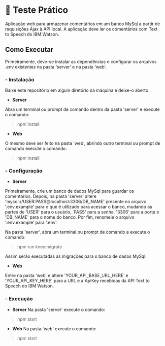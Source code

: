 # :bookmark_tabs: Teste Prático

Aplicação web para armazenar comentários em um banco MySql a partir de requisições Ajax à API local. A aplicação deve ler os comentários com Text to Speech do IBM Watson.

## Como Executar

Primeiramente, deve-se instalar as dependências e configurar os arquivos .env existentes na pasta 'server' e na pasta 'web'.

### - Instalação

Baixe este repositório em algum diretório da máquina e deixe-o aberto.

* **Server**

Abra um terminal ou prompt de comando dentro da pasta 'server' e execute o comando:
> npm install

* **Web**

O mesmo deve ser feito na pasta 'web', abrindo outro terminal ou prompt de comando execute o comando:
> npm install

### - Configuração

* **Server**

Primeiramente, crie um banco de dados MySql para guardar os comentários.
Depois, na pasta 'server' altere 'mysql://USER:PASS@localhost:3306/DB_NAME' presente no arquivo '.env.example' para o que é utilizado para acessar o banco, mudando as partes de 'USER' para o usuário, 'PASS' para a senha, '3306' para a porta e 'DB_NAME' para o nome do banco. Por fim, renomeie o arquivo '.env.example' para '.env'.

Na pasta 'server', abra um terminal ou prompt de comando e execute o comando:
> npm run knex:migrate

Assim serão executadas as migrações para o banco de dados MySql.

* **Web**

Entre na pasta 'web' e altere 'YOUR_API_BASE_URL_HERE' e 'YOUR_API_KEY_HERE' para a URL e a ApiKey recebidas da API Text to Speech do IBM Watson.

### - Execução

* **Server**
Na pasta 'server' execute o comando:
> npm start

* **Web**
Na pasta 'web' execute o comando:
> npm start
